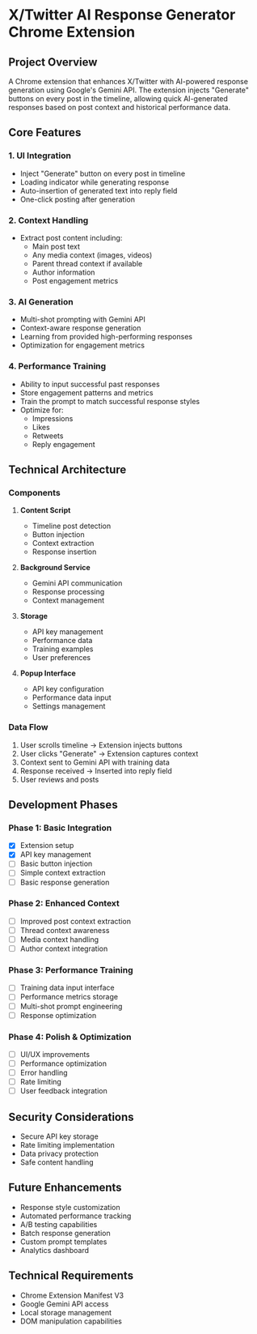 # X/Twitter AI Response Generator Chrome Extension

## Project Overview
A Chrome extension that enhances X/Twitter with AI-powered response generation using Google's Gemini API. The extension injects "Generate" buttons on every post in the timeline, allowing quick AI-generated responses based on post context and historical performance data.

## Core Features

### 1. UI Integration
- Inject "Generate" button on every post in timeline
- Loading indicator while generating response
- Auto-insertion of generated text into reply field
- One-click posting after generation

### 2. Context Handling
- Extract post content including:
  - Main post text
  - Any media context (images, videos)
  - Parent thread context if available
  - Author information
  - Post engagement metrics

### 3. AI Generation
- Multi-shot prompting with Gemini API
- Context-aware response generation
- Learning from provided high-performing responses
- Optimization for engagement metrics

### 4. Performance Training
- Ability to input successful past responses
- Store engagement patterns and metrics
- Train the prompt to match successful response styles
- Optimize for:
  - Impressions
  - Likes
  - Retweets
  - Reply engagement

## Technical Architecture

### Components
1. **Content Script**
   - Timeline post detection
   - Button injection
   - Context extraction
   - Response insertion

2. **Background Service**
   - Gemini API communication
   - Response processing
   - Context management

3. **Storage**
   - API key management
   - Performance data
   - Training examples
   - User preferences

4. **Popup Interface**
   - API key configuration
   - Performance data input
   - Settings management

### Data Flow
1. User scrolls timeline → Extension injects buttons
2. User clicks "Generate" → Extension captures context
3. Context sent to Gemini API with training data
4. Response received → Inserted into reply field
5. User reviews and posts

## Development Phases

### Phase 1: Basic Integration
- [x] Extension setup
- [x] API key management
- [ ] Basic button injection
- [ ] Simple context extraction
- [ ] Basic response generation

### Phase 2: Enhanced Context
- [ ] Improved post context extraction
- [ ] Thread context awareness
- [ ] Media context handling
- [ ] Author context integration

### Phase 3: Performance Training
- [ ] Training data input interface
- [ ] Performance metrics storage
- [ ] Multi-shot prompt engineering
- [ ] Response optimization

### Phase 4: Polish & Optimization
- [ ] UI/UX improvements
- [ ] Performance optimization
- [ ] Error handling
- [ ] Rate limiting
- [ ] User feedback integration

## Security Considerations
- Secure API key storage
- Rate limiting implementation
- Data privacy protection
- Safe content handling

## Future Enhancements
- Response style customization
- Automated performance tracking
- A/B testing capabilities
- Batch response generation
- Custom prompt templates
- Analytics dashboard

## Technical Requirements
- Chrome Extension Manifest V3
- Google Gemini API access
- Local storage management
- DOM manipulation capabilities
